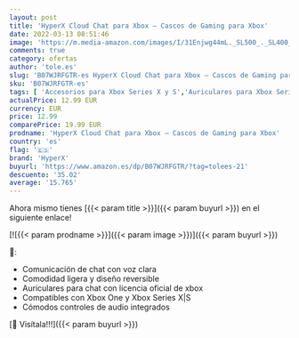 ```yaml
---
layout: post
title: 'HyperX Cloud Chat para Xbox – Cascos de Gaming para Xbox'
date: 2022-03-13 08:51:46
image: 'https://m.media-amazon.com/images/I/31Enjwg44mL._SL500_._SL400_.jpg'
comments: true
category: ofertas
author: 'tole.es'
slug: 'B07WJRFGTR-es HyperX Cloud Chat para Xbox – Cascos de Gaming para Xbox'
sku: 'B07WJRFGTR-es'
tags: [ 'Accesorios para Xbox Series X y S','Auriculares para Xbox Series X y S','Auriculares para equipo de audio','Auriculares y accesorios','Electrónica','Hardware y juegos para Xbox Series X y S','Videojuegos','hyperx','xbox', ]
actualPrice: 12.99 EUR
currency: EUR
price: 12.99
comparePrice: 19.99 EUR
prodname: 'HyperX Cloud Chat para Xbox – Cascos de Gaming para Xbox'
country: 'es'
flag: '🇪🇸'
brand: 'HyperX'
buyurl: 'https://www.amazon.es/dp/B07WJRFGTR/?tag=tolees-21'
descuento: '35.02'
average: '15.765'
---
```


Ahora mismo tienes [{{< param title >}}]({{< param buyurl >}}) en el siguiente enlace!

[![{{< param prodname >}}]({{< param image >}})]({{< param buyurl >}})

🔎:

- Comunicación de chat con voz clara
- Comodidad ligera y diseño reversible
- Auriculares para chat con licencia oficial de xbox
- Compatibles con Xbox One y Xbox Series X|S
- Cómodos controles de audio integrados

[🛒 Visítala!!!]({{< param buyurl >}})
